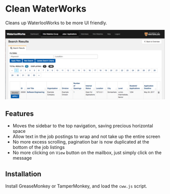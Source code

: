 # Clean WaterWorks
Cleans up WaterlooWorks to be more UI friendly.

![Demo Image](https://raw.githubusercontent.com/ForTheYin/clean-waterworks/master/demo.png)

## Features
* Moves the sidebar to the top navigation, saving precious horizontal space
* Allow text in the job postings to wrap and not take up the entire screen
* No more excess scrolling, pagination bar is now duplicated at the bottom of the job listings
* No more clicking on `View` button on the mailbox, just simply click on the message

## Installation
Install GreaseMonkey or TamperMonkey, and load the `cww.js` script.
